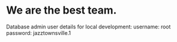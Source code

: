 # We are the best team.

Database admin user details for local development:
username: root
password: jazztownsville.1
